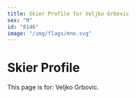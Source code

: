 ```yaml
---
title: Skier Profile for Veljko Grbovic
sex: "M"
id: "8146"
image: "/img/flags/mne.svg" 
---
```


# Skier Profile

This page is for: Veljko Grbovic.
    
